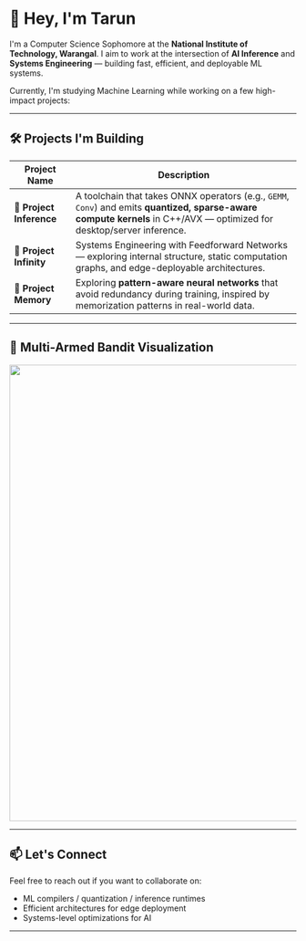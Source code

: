 # 👋 Hey, I'm Tarun

I'm a Computer Science Sophomore at the **National Institute of Technology, Warangal**. I aim to work at the intersection of **AI Inference** and **Systems Engineering** — building fast, efficient, and deployable ML systems.

Currently, I'm studying Machine Learning while working on a few high-impact projects:

---

## 🛠️ Projects I'm Building

| Project Name       | Description |
|--------------------|-------------|
| 🧠 **Project Inference** | A toolchain that takes ONNX operators (e.g., `GEMM`, `Conv`) and emits **quantized, sparse-aware compute kernels** in C++/AVX — optimized for desktop/server inference. |
| 🧵 **Project Infinity** | Systems Engineering with Feedforward Networks — exploring internal structure, static computation graphs, and edge-deployable architectures. |
| 🧬 **Project Memory** | Exploring **pattern-aware neural networks** that avoid redundancy during training, inspired by memorization patterns in real-world data. |

---

## 🎲 Multi-Armed Bandit Visualization

<img src="https://github.com/user-attachments/assets/503cb08c-f4be-4f34-b704-06ce354a0ec0" width="800">

---

## 📫 Let's Connect

Feel free to reach out if you want to collaborate on:
- ML compilers / quantization / inference runtimes
- Efficient architectures for edge deployment
- Systems-level optimizations for AI

---
